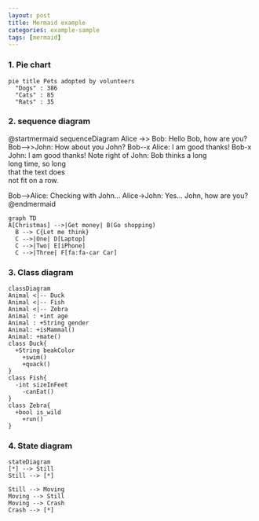 ```yaml
---
layout: post
title: Mermaid example
categories: example-sample
tags: [mermaid]
---
```


### 1. Pie chart

```mermaid!
pie title Pets adopted by volunteers
  "Dogs" : 386
  "Cats" : 85
  "Rats" : 35
```

### 2. sequence diagram

@startmermaid
sequenceDiagram
  Alice ->> Bob: Hello Bob, how are you?
  Bob-->>John: How about you John?
  Bob--x Alice: I am good thanks!
  Bob-x John: I am good thanks!
  Note right of John: Bob thinks a long<br/>long time, so long<br/>that the text does<br/>not fit on a row.
  
  Bob-->Alice: Checking with John...
  Alice->John: Yes... John, how are you?
@endmermaid

```mermaid!
graph TD
A[Christmas] -->|Get money| B(Go shopping)
  B --> C{Let me think}
  C -->|One| D[Laptop]
  C -->|Two| E[iPhone]
  C -->|Three| F[fa:fa-car Car]
```

### 3. Class diagram
```mermaid!
classDiagram
Animal <|-- Duck
Animal <|-- Fish
Animal <|-- Zebra
Animal : +int age
Animal : +String gender
Animal: +isMammal()
Animal: +mate()
class Duck{
  +String beakColor
    +swim()
    +quack()
}
class Fish{
  -int sizeInFeet
    -canEat()
}
class Zebra{
  +bool is_wild
    +run()
}
```

### 4. State diagram
```mermaid!
stateDiagram
[*] --> Still
Still --> [*]

Still --> Moving
Moving --> Still
Moving --> Crash
Crash --> [*]
```
